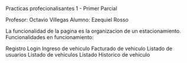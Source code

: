 Practicas profecionalisantes 1 - Primer Parcial

Profesor: Octavio Villegas
Alumno: Ezequiel Rosso

La funcionalidad de la pagina es la organizacion de un estacionamiento.
Funcionalidades en funcionamiento:

  Registro
  Login
  Ingreso de vehiculo
  Facturado de vehiculo
  Listado de usuarios
  Listado de vehiculos
  Listado Historico de vehiculo

